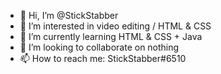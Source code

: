 - 👋 Hi, I’m @StickStabber
- 👀 I’m interested in video editing / HTML & CSS
- 🌱 I’m currently learning HTML & CSS + Java
- 💞️ I’m looking to collaborate on nothing
- 📫 How to reach me: StickStabber#6510

<!---
StickStabber/StickStabber is a ✨ special ✨ repository because its `README.md` (this file) appears on your GitHub profile.
You can click the Preview link to take a look at your changes.
--->
